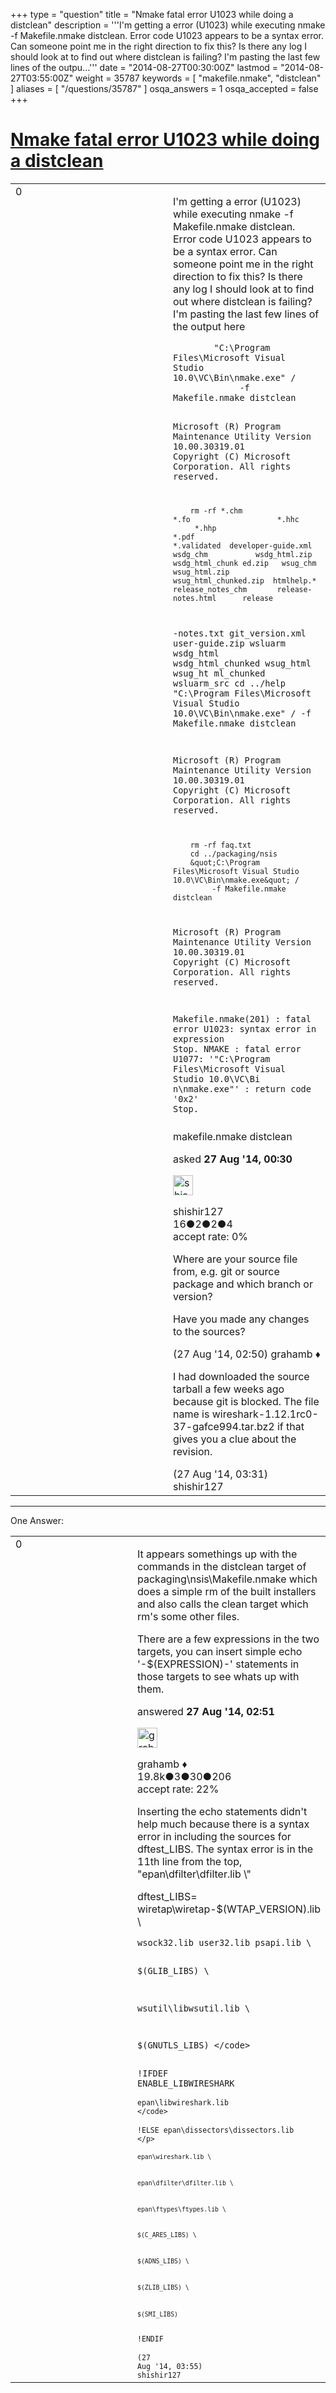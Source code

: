 +++
type = "question"
title = "Nmake fatal error U1023 while doing a distclean"
description = '''I&#x27;m getting a error (U1023) while executing nmake -f Makefile.nmake distclean. Error code U1023 appears to be a syntax error. Can someone point me in the right direction to fix this? Is there any log I should look at to find out where distclean is failing? I&#x27;m pasting the last few lines of the outpu...'''
date = "2014-08-27T00:30:00Z"
lastmod = "2014-08-27T03:55:00Z"
weight = 35787
keywords = [ "makefile.nmake", "distclean" ]
aliases = [ "/questions/35787" ]
osqa_answers = 1
osqa_accepted = false
+++

<div class="headNormal">

# [Nmake fatal error U1023 while doing a distclean](/questions/35787/nmake-fatal-error-u1023-while-doing-a-distclean)

</div>

<div id="main-body">

<div id="askform">

<table id="question-table" style="width:100%;"><colgroup><col style="width: 50%" /><col style="width: 50%" /></colgroup><tbody><tr class="odd"><td style="width: 30px; vertical-align: top"><div class="vote-buttons"><span id="post-35787-upvote" class="ajax-command post-vote up" rel="nofollow" title="I like this post (click again to cancel)"> </span><div id="post-35787-score" class="post-score" title="current number of votes">0</div><span id="post-35787-downvote" class="ajax-command post-vote down" rel="nofollow" title="I dont like this post (click again to cancel)"> </span> <span id="favorite-mark" class="ajax-command favorite-mark" rel="nofollow" title="mark/unmark this question as favorite (click again to cancel)"> </span><div id="favorite-count" class="favorite-count"></div></div></td><td><div id="item-right"><div class="question-body"><p>I'm getting a error (U1023) while executing nmake -f Makefile.nmake distclean. Error code U1023 appears to be a syntax error. Can someone point me in the right direction to fix this? Is there any log I should look at to find out where distclean is failing? I'm pasting the last few lines of the output here</p><pre><code>        &quot;C:\Program Files\Microsoft Visual Studio 10.0\VC\Bin\nmake.exe&quot; /
             -f Makefile.nmake distclean

Microsoft (R) Program Maintenance Utility Version 10.00.30319.01 Copyright (C) Microsoft Corporation.  All rights reserved.

        rm -rf *.chm                     *.fo                    *.hhc
         *.hhp                   *.pdf                   *.validated  developer-guide.xml  wsdg_chm           wsdg_html.zip       wsdg_html_chunk ed.zip   wsug_chm      wsug_html.zip           wsug_html_chunked.zip  htmlhelp.*      release_notes_chm       release-notes.html      release
-notes.txt       git_version.xml                 user-guide.zip          wsluarm  wsdg_html               wsdg_html_chunked       wsug_html      wsug_ht ml_chunked       wsluarm_src
        cd ../help
        &quot;C:\Program Files\Microsoft Visual Studio 10.0\VC\Bin\nmake.exe&quot; /
             -f Makefile.nmake distclean

Microsoft (R) Program Maintenance Utility Version 10.00.30319.01 Copyright (C) Microsoft Corporation.  All rights reserved.

        rm -rf faq.txt
        cd ../packaging/nsis
        &quot;C:\Program Files\Microsoft Visual Studio 10.0\VC\Bin\nmake.exe&quot; /
             -f Makefile.nmake distclean

Microsoft (R) Program Maintenance Utility Version 10.00.30319.01 Copyright (C) Microsoft Corporation.  All rights reserved.

Makefile.nmake(201) : fatal error U1023: syntax error in expression Stop. NMAKE : fatal error U1077: &#39;&quot;C:\Program Files\Microsoft Visual Studio 10.0\VC\Bi n\nmake.exe&quot;&#39; : return code &#39;0x2&#39; Stop.</code></pre></div><div id="question-tags" class="tags-container tags"><span class="post-tag tag-link-makefile.nmake" rel="tag" title="see questions tagged &#39;makefile.nmake&#39;">makefile.nmake</span> <span class="post-tag tag-link-distclean" rel="tag" title="see questions tagged &#39;distclean&#39;">distclean</span></div><div id="question-controls" class="post-controls"></div><div class="post-update-info-container"><div class="post-update-info post-update-info-user"><p>asked <strong>27 Aug '14, 00:30</strong></p><img src="https://secure.gravatar.com/avatar/94048b3e53f1991544b01d988e5b4ee4?s=32&amp;d=identicon&amp;r=g" class="gravatar" width="32" height="32" alt="shishir127&#39;s gravatar image" /><p><span>shishir127</span><br />
<span class="score" title="16 reputation points">16</span><span title="2 badges"><span class="badge1">●</span><span class="badgecount">2</span></span><span title="2 badges"><span class="silver">●</span><span class="badgecount">2</span></span><span title="4 badges"><span class="bronze">●</span><span class="badgecount">4</span></span><br />
<span class="accept_rate" title="Rate of the user&#39;s accepted answers">accept rate:</span> <span title="shishir127 has no accepted answers">0%</span></p></div></div><div id="comments-container-35787" class="comments-container"><span id="35790"></span><div id="comment-35790" class="comment"><div id="post-35790-score" class="comment-score"></div><div class="comment-text"><p>Where are your source file from, e.g. git or source package and which branch or version?</p><p>Have you made any changes to the sources?</p></div><div id="comment-35790-info" class="comment-info"><span class="comment-age">(27 Aug '14, 02:50)</span> <span class="comment-user userinfo">grahamb ♦</span></div></div><span id="35792"></span><div id="comment-35792" class="comment"><div id="post-35792-score" class="comment-score"></div><div class="comment-text"><p>I had downloaded the source tarball a few weeks ago because git is blocked. The file name is wireshark-1.12.1rc0-37-gafce994.tar.bz2 if that gives you a clue about the revision.</p></div><div id="comment-35792-info" class="comment-info"><span class="comment-age">(27 Aug '14, 03:31)</span> <span class="comment-user userinfo">shishir127</span></div></div></div><div id="comment-tools-35787" class="comment-tools"></div><div class="clear"></div><div id="comment-35787-form-container" class="comment-form-container"></div><div class="clear"></div></div></td></tr></tbody></table>

------------------------------------------------------------------------

<div class="tabBar">

<span id="sort-top"></span>

<div class="headQuestions">

One Answer:

</div>

</div>

<span id="35791"></span>

<div id="answer-container-35791" class="answer">

<table style="width:100%;"><colgroup><col style="width: 50%" /><col style="width: 50%" /></colgroup><tbody><tr class="odd"><td style="width: 30px; vertical-align: top"><div class="vote-buttons"><span id="post-35791-upvote" class="ajax-command post-vote up" rel="nofollow" title="I like this post (click again to cancel)"> </span><div id="post-35791-score" class="post-score" title="current number of votes">0</div><span id="post-35791-downvote" class="ajax-command post-vote down" rel="nofollow" title="I dont like this post (click again to cancel)"> </span></div></td><td><div class="item-right"><div class="answer-body"><p>It appears somethings up with the commands in the distclean target of packaging\nsis\Makefile.nmake which does a simple rm of the built installers and also calls the clean target which rm's some other files.<br />
</p><p>There are a few expressions in the two targets, you can insert simple echo '-$(EXPRESSION)-' statements in those targets to see whats up with them.</p></div><div class="answer-controls post-controls"></div><div class="post-update-info-container"><div class="post-update-info post-update-info-user"><p>answered <strong>27 Aug '14, 02:51</strong></p><img src="https://secure.gravatar.com/avatar/d2a7e24ca66604c749c7c88c1da8ff78?s=32&amp;d=identicon&amp;r=g" class="gravatar" width="32" height="32" alt="grahamb&#39;s gravatar image" /><p><span>grahamb ♦</span><br />
<span class="score" title="19834 reputation points"><span>19.8k</span></span><span title="3 badges"><span class="badge1">●</span><span class="badgecount">3</span></span><span title="30 badges"><span class="silver">●</span><span class="badgecount">30</span></span><span title="206 badges"><span class="bronze">●</span><span class="badgecount">206</span></span><br />
<span class="accept_rate" title="Rate of the user&#39;s accepted answers">accept rate:</span> <span title="grahamb has 274 accepted answers">22%</span> </br></p></div></div><div id="comments-container-35791" class="comments-container"><span id="35794"></span><div id="comment-35794" class="comment"><div id="post-35794-score" class="comment-score"></div><div class="comment-text"><p>Inserting the echo statements didn't help much because there is a syntax error in including the sources for dftest_LIBS. The syntax error is in the 11th line from the top, "epan\dfilter\dfilter.lib \"</p><p>dftest_LIBS= wiretap\wiretap-$(WTAP_VERSION).lib \</p><pre><code>wsock32.lib user32.lib psapi.lib \

$(GLIB_LIBS) \

wsutil\libwsutil.lib \

$(GNUTLS_LIBS) \</code></pre><p>!IFDEF ENABLE_LIBWIRESHARK</p><pre><code>epan\libwireshark.lib \</code></pre><p>!ELSE epan\dissectors\dissectors.lib \</p><pre><code>epan\wireshark.lib \

epan\dfilter\dfilter.lib \

epan\ftypes\ftypes.lib \

$(C_ARES_LIBS) \

$(ADNS_LIBS) \

$(ZLIB_LIBS) \

$(SMI_LIBS)</code></pre><p>!ENDIF</p></div><div id="comment-35794-info" class="comment-info"><span class="comment-age">(27 Aug '14, 03:55)</span> <span class="comment-user userinfo">shishir127</span></div></div></div><div id="comment-tools-35791" class="comment-tools"></div><div class="clear"></div><div id="comment-35791-form-container" class="comment-form-container"></div><div class="clear"></div></div></td></tr></tbody></table>

</div>

<div class="paginator-container-left">

</div>

</div>

</div>

